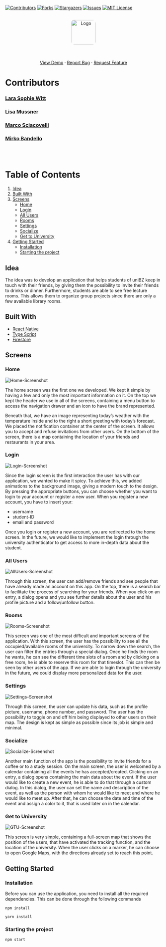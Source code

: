 [![Contributors][contributors-shield]][contributors-url]
[![Forks][forks-shield]][forks-url]
[![Stargazers][stars-shield]][stars-url]
[![Issues][issues-shield]][issues-url]
[![MIT License][license-shield]][license-url]

<br />
<div align="center">
  <a href="https://github.com/Marcosciaco/UniLife">
    <img src="./assets/icon.png" alt="Logo" width="80" height="80" style="border-radius: 10px">
  </a>
  <p align="center">
    <br />
    <br />
    <a href="https://expo.dev/@marcosciaco/unilife?serviceType=classic&distribution=expo-go">View Demo</a>
    ·
    <a href="https://github.com/Marcosciaco/UniLife/issues">Report Bug</a>
    ·
    <a href="https://github.com/Marcosciaco/UniLife/issues">Request Feature</a>
  </p>
</div>

<h1>Contributors</h1>
<a href="https://github.com/lawitt"><h3>Lara Sophie Witt</h3></a>
<a href="https://github.com/smilisa"><h3>Lisa Mussner</h3></a>
<a href="https://github.com/Marcosciaco"><h3>Marco Sciacovelli</h3><a>
<a href="https://github.com/mirko06854"><h3>Mirko Bandello</h3></a>
<br/>
<br/>
<h1>Table of Contents</h1>
<ol>
    <li>
        <a href="#idea">Idea</a>
    </li>
    <li>
        <a href="#built-with">Built With</a>
    </li>
    <li>
        <a href="#screens">Screens</a>
        <ul>
          <li><a href="#home">Home</a></li>
          <li><a href="#login">Login</a></li>
          <li><a href="#all-users">All Users</a></li>
          <li><a href="#rooms">Rooms</a></li>
          <li><a href="#settings">Settings</a></li>
          <li><a href="#socialize">Socialize</a></li>
          <li><a href="#get-to-university">Get to University</a></li>
        </ul>
    </li>
    <li>
      <a href="#getting-started">Getting Started</a>
      <ul>
        <li><a href="#installation">Installation</a></li>
        <li><a href="#starting-the-project">Starting the project</a></li>
      </ul>
    </li>
</ol>

## Idea

The idea was to develop an application that helps students of uniBZ keep in touch with their friends, by giving them the possibility to invite their friends to drinks or dinner. Furthermore, students are able to see free lecture rooms. This allows them to organize group projects since there are only a few available library rooms.

## Built With

-   [React Native][react-url]
-   [Type Script][typescript-url]
-   [Firestore][firestore-url]

## Screens

### Home

![Home-Screenshot]

The home screen was the first one we developed. We kept it simple by having a few and only the most important information on it. On the top we kept the header we use in all of the screens, containing a menu button to access the navigation drawer and an icon to have the brand represented.

Beneath that, we have an image representing today’s weather with the temperature inside and to the right a short greeting with today’s forecast. We placed the notification container at the center of the screen. It allows you to accept and refuse invitations from other users. On the bottom of the screen, there is a map containing the location of your friends and restaurants in your area.

### Login

![Login-Screenshot]

Since the login screen is the first interaction the user has with our application, we wanted to make it spicy. To achieve this, we added animations to the background image, giving a modern touch to the design. By pressing the appropriate buttons, you can choose whether you want to login to your account or register a new user. When you register a new account, you have to insert your:

-   username
-   student-ID
-   email and password

Once you login or register a new account, you are redirected to the home screen. In the future, we would like to implement the login through the university authenticator to get access to more in-depth data about the student.

### All Users

![AllUsers-Screenshot]

Through this screen, the user can add/remove friends and see people that have already made an account on this app. On the top, there is a search bar to facilitate the process of searching for your friends. When you click on an entry, a dialog opens and you see further details about the user and his profile picture and a follow/unfollow button.

### Rooms

![Rooms-Screenshot]

This screen was one of the most difficult and important screens of the application. With this screen, the user has the possibility to see all the occupied/available rooms of the university. To narrow down the search, the user can filter the entries through a special dialog. Once he finds the room he wants, he can see the different time slots of a room and by clicking on a free room, he is able to reserve this room for that timeslot. This can then be seen by other users of the app. If we are able to login through the university in the future, we could display more personalized data for the user.

### Settings

![Settings-Screenshot]

Through this screen, the user can update his data, such as the profile picture, username, phone number, and password. The user has the possibility to toggle on and off him being displayed to other users on their map. The design is kept as simple as possible since its job is simple and minimal.

### Socialize

![Socialize-Screenshot]

Another main function of the app is the possibility to invite friends for a coffee or to a study session. On the main screen, the user is welcomed by a calendar containing all the events he has accepted/created. Clicking on an entry, a dialog opens containing the main data about the event. If the user would like to create a new event, he is able to do that through a custom dialog. In this dialog, the user can set the name and description of the event, as well as the person with whom he would like to meet and where he would like to meet up. After that, he can choose the date and time of the event and assign a color to it, that is used later on in the calendar.

### Get to University

![GTU-Screenshot]

This screen is very simple, containing a full-screen map that shows the position of the users, that have activated the tracking function, and the location of the university. When the user clicks on a marker, he can choose to open Google Maps, with the directions already set to reach this point.

## Getting Started

### Installation

Before you can use the application, you need to install all the required dependencies. This can be done through the following commands

    npm install

    yarn install

### Starting the project

    npm start

[contributors-shield]: https://img.shields.io/github/contributors/Marcosciaco/Unilife.svg?style=for-the-badge
[contributors-url]: https://github.com/Marcosciaco/UniLife/graphs/contributors
[forks-shield]: https://img.shields.io/github/forks/Marcosciaco/Unilife.svg?style=for-the-badge
[forks-url]: https://github.com/Marcosciaco/UniLife/network/members
[stars-shield]: https://img.shields.io/github/stars/Marcosciaco/Unilife.svg?style=for-the-badge
[stars-url]: https://github.com/Marcosciaco/UniLife/stargazers
[issues-shield]: https://img.shields.io/github/issues/Marcosciaco/Unilife.svg?style=for-the-badge
[issues-url]: https://github.com/Marcosciaco/UniLife/issues
[license-shield]: https://img.shields.io/github/license/Marcosciaco/Unilife.svg?style=for-the-badge
[license-url]: https://github.com/github_username/repo_name/blob/master/LICENSE.txt
[home-screenshot]: ./assets/images/renders/Home.png
[login-screenshot]: ./assets/images/renders/Login.png
[allusers-screenshot]: ./assets/images/renders/AllUsers.png
[rooms-screenshot]: ./assets/images/renders/Rooms.png
[settings-screenshot]: ./assets/images/renders/Settings.png
[socialize-screenshot]: ./assets/images/renders/Socialize.png
[gtu-screenshot]: ./assets/images/renders/GTU.png
[react-url]: https://reactnative.dev/
[typescript-url]: https://www.typescriptlang.org/
[firestore-url]: https://firebase.google.com/products/firestore?gclsrc=ds&gclsrc=ds
